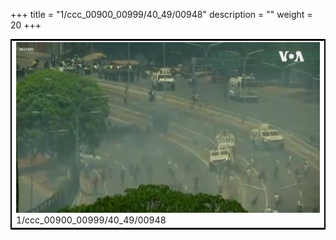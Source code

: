 +++
title = "1/ccc_00900_00999/40_49/00948"
description = ""
weight = 20
+++

<table style="border:2px solid black;max-width:800px;max-height:800px;" 
><tr><td>
<img class="center-fit-jpg"
src="/jpg_/aaa_20190430_NxaOmWaI8sI_00947.jpg">
1/ccc_00900_00999/40_49/00948
</img></td></tr></table>

